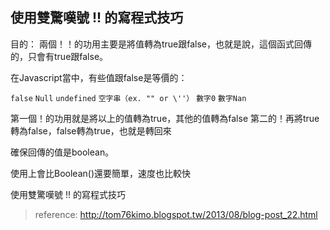 ## 使用雙驚嘆號 !! 的寫程式技巧

目的：
兩個！！的功用主要是將值轉為true跟false，也就是說，這個函式回傳的，只會有true跟false。

在Javascript當中，有些值跟false是等價的：

``false``
``Null``
``undefined``
``空字串（ex. "" or \''）``
``數字0``
``數字Nan``

第一個！的功用就是將以上的值轉為true，其他的值轉為false
第二的！再將true轉為false，false轉為true，也就是轉回來

確保回傳的值是boolean。

使用上會比Boolean()還要簡單，速度也比較快

使用雙驚嘆號 !! 的寫程式技巧
> reference: http://tom76kimo.blogspot.tw/2013/08/blog-post_22.html
